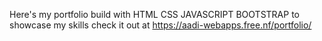 Here's my portfolio build with HTML CSS  JAVASCRIPT BOOTSTRAP to showcase my skills 
check it out at https://aadi-webapps.free.nf/portfolio/
